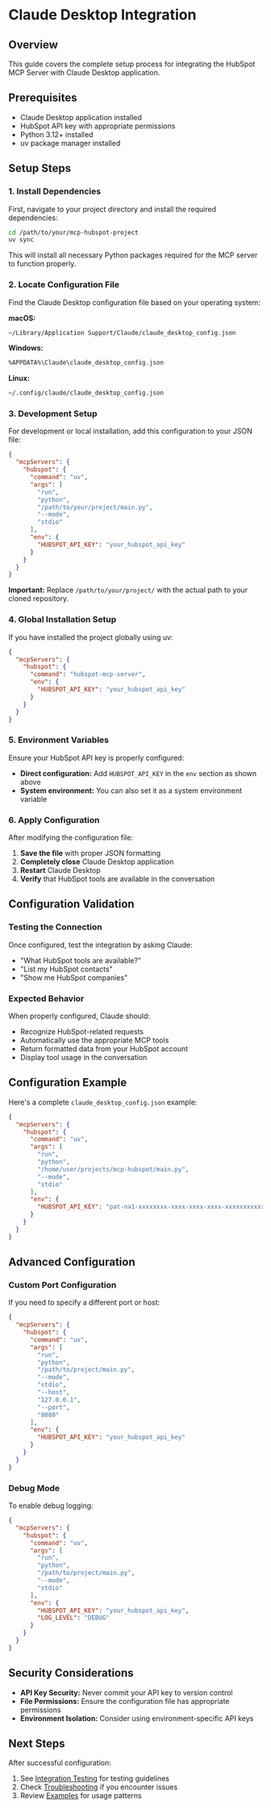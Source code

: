 # Claude Desktop Integration

## Overview

This guide covers the complete setup process for integrating the HubSpot MCP Server with Claude Desktop application.

## Prerequisites

- Claude Desktop application installed
- HubSpot API key with appropriate permissions
- Python 3.12+ installed
- uv package manager installed

## Setup Steps

### 1. Install Dependencies

First, navigate to your project directory and install the required dependencies:

```bash
cd /path/to/your/mcp-hubspot-project
uv sync
```

This will install all necessary Python packages required for the MCP server to function properly.

### 2. Locate Configuration File

Find the Claude Desktop configuration file based on your operating system:

**macOS:**
```bash
~/Library/Application Support/Claude/claude_desktop_config.json
```

**Windows:**
```bash
%APPDATA%\Claude\claude_desktop_config.json
```

**Linux:**
```bash
~/.config/claude/claude_desktop_config.json
```

### 3. Development Setup

For development or local installation, add this configuration to your JSON file:

```json
{
  "mcpServers": {
    "hubspot": {
      "command": "uv",
      "args": [
        "run", 
        "python", 
        "/path/to/your/project/main.py",
        "--mode", 
        "stdio"
      ],
      "env": {
        "HUBSPOT_API_KEY": "your_hubspot_api_key"
      }
    }
  }
}
```

**Important:** Replace `/path/to/your/project/` with the actual path to your cloned repository.

### 4. Global Installation Setup

If you have installed the project globally using uv:

```json
{
  "mcpServers": {
    "hubspot": {
      "command": "hubspot-mcp-server",
      "env": {
        "HUBSPOT_API_KEY": "your_hubspot_api_key"
      }
    }
  }
}
```

### 5. Environment Variables

Ensure your HubSpot API key is properly configured:

- **Direct configuration:** Add `HUBSPOT_API_KEY` in the `env` section as shown above
- **System environment:** You can also set it as a system environment variable

### 6. Apply Configuration

After modifying the configuration file:

1. **Save the file** with proper JSON formatting
2. **Completely close** Claude Desktop application
3. **Restart** Claude Desktop
4. **Verify** that HubSpot tools are available in the conversation

## Configuration Validation

### Testing the Connection

Once configured, test the integration by asking Claude:

- "What HubSpot tools are available?"
- "List my HubSpot contacts"
- "Show me HubSpot companies"

### Expected Behavior

When properly configured, Claude should:
- Recognize HubSpot-related requests
- Automatically use the appropriate MCP tools
- Return formatted data from your HubSpot account
- Display tool usage in the conversation

## Configuration Example

Here's a complete `claude_desktop_config.json` example:

```json
{
  "mcpServers": {
    "hubspot": {
      "command": "uv",
      "args": [
        "run", 
        "python", 
        "/home/user/projects/mcp-hubspot/main.py",
        "--mode", 
        "stdio"
      ],
      "env": {
        "HUBSPOT_API_KEY": "pat-na1-xxxxxxxx-xxxx-xxxx-xxxx-xxxxxxxxxxxx"
      }
    }
  }
}
```

## Advanced Configuration

### Custom Port Configuration

If you need to specify a different port or host:

```json
{
  "mcpServers": {
    "hubspot": {
      "command": "uv",
      "args": [
        "run", 
        "python", 
        "/path/to/project/main.py",
        "--mode", 
        "stdio",
        "--host", 
        "127.0.0.1",
        "--port", 
        "8080"
      ],
      "env": {
        "HUBSPOT_API_KEY": "your_hubspot_api_key"
      }
    }
  }
}
```

### Debug Mode

To enable debug logging:

```json
{
  "mcpServers": {
    "hubspot": {
      "command": "uv",
      "args": [
        "run", 
        "python", 
        "/path/to/project/main.py",
        "--mode", 
        "stdio"
      ],
      "env": {
        "HUBSPOT_API_KEY": "your_hubspot_api_key",
        "LOG_LEVEL": "DEBUG"
      }
    }
  }
}
```

## Security Considerations

- **API Key Security:** Never commit your API key to version control
- **File Permissions:** Ensure the configuration file has appropriate permissions
- **Environment Isolation:** Consider using environment-specific API keys

## Next Steps

After successful configuration:
1. See [Integration Testing](integration-testing.md) for testing guidelines
2. Check [Troubleshooting](troubleshooting.md) if you encounter issues
3. Review [Examples](examples.md) for usage patterns 